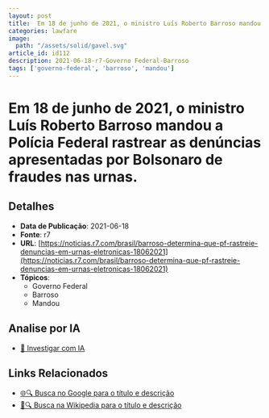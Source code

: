 ```yaml
---
layout: post
title:  Em 18 de junho de 2021, o ministro Luís Roberto Barroso mandou a Polícia Federal rastrear as denúncias apresentadas por Bolsonaro de fraudes nas urnas.
categories: lawfare
image: 
  path: "/assets/solid/gavel.svg"
article_id: id112
description: 2021-06-18-r7-Governo Federal-Barroso
tags: ['governo-federal', 'barroso', 'mandou']
---
```


# Em 18 de junho de 2021, o ministro Luís Roberto Barroso mandou a Polícia Federal rastrear as denúncias apresentadas por Bolsonaro de fraudes nas urnas.

## Detalhes
- **Data de Publicação**: 2021-06-18
- **Fonte**: r7
- **URL**: [https://noticias.r7.com/brasil/barroso-determina-que-pf-rastreie-denuncias-em-urnas-eletronicas-18062021](https://noticias.r7.com/brasil/barroso-determina-que-pf-rastreie-denuncias-em-urnas-eletronicas-18062021)
- **Tópicos**:
  - Governo Federal
  - Barroso
  - Mandou

## Analise por IA
- [🤖 Investigar com IA](https://www.perplexity.ai/search?q=%22not%C3%ADcia%20artigo%20Brasil%22%20Em%2018%20de%20junho%20de%202021%2C%20o%20ministro%20Lu%C3%ADs%20Roberto%20Barroso%20mandou%20a%20Pol%C3%ADcia%20Federal%20rastrear%20as%20den%C3%BAncias%20apresentadas%20por%20Bolsonaro%20de%20fraudes%20nas%20urnas.%20r7%202021-06-18)

## Links Relacionados
- [🌐🔍 Busca no Google para o título e descrição](https://www.google.com/search?q=%22not%C3%ADcia%20artigo%20Brasil%22%20Em%2018%20de%20junho%20de%202021%2C%20o%20ministro%20Lu%C3%ADs%20Roberto%20Barroso%20mandou%20a%20Pol%C3%ADcia%20Federal%20rastrear%20as%20den%C3%BAncias%20apresentadas%20por%20Bolsonaro%20de%20fraudes%20nas%20urnas.%20r7%202021-06-18)
- [📖🔍 Busca na Wikipedia para o título e descrição](https://pt.wikipedia.org/w/index.php?search=%22not%C3%ADcia%20artigo%20Brasil%22%20Em%2018%20de%20junho%20de%202021%2C%20o%20ministro%20Lu%C3%ADs%20Roberto%20Barroso%20mandou%20a%20Pol%C3%ADcia%20Federal%20rastrear%20as%20den%C3%BAncias%20apresentadas%20por%20Bolsonaro%20de%20fraudes%20nas%20urnas.%20r7%202021-06-18)

